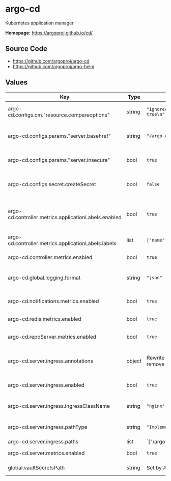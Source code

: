 # argo-cd

Kubernetes application manager

**Homepage:** <https://argoproj.github.io/cd/>

## Source Code

* <https://github.com/argoproj/argo-cd>
* <https://github.com/argoproj/argo-helm>

## Values

| Key | Type | Default | Description |
|-----|------|---------|-------------|
| argo-cd.configs.cm."resource.compareoptions" | string | `"ignoreAggregatedRoles: true\n"` | Configure resource comparison |
| argo-cd.configs.params."server.basehref" | string | `"/argo-cd"` | Base href for `index.html` when running under a reverse proxy |
| argo-cd.configs.params."server.insecure" | bool | `true` | Do not use TLS (this is terminated at the ingress) |
| argo-cd.configs.secret.createSecret | bool | `false` | Create the Argo CD secret (we manage this with Vault) |
| argo-cd.controller.metrics.applicationLabels.enabled | bool | `true` | Enable adding additional labels to `argocd_app_labels` metric |
| argo-cd.controller.metrics.applicationLabels.labels | list | `["name","instance"]` | Labels to add to `argocd_app_labels` metric |
| argo-cd.controller.metrics.enabled | bool | `true` | Enable controller metrics service |
| argo-cd.global.logging.format | string | `"json"` | Set the global logging format. Either: `text` or `json` |
| argo-cd.notifications.metrics.enabled | bool | `true` | Enable notifications metrics service |
| argo-cd.redis.metrics.enabled | bool | `true` | Enable Redis metrics service |
| argo-cd.repoServer.metrics.enabled | bool | `true` | Enable repo server metrics service |
| argo-cd.server.ingress.annotations | object | Rewrite requests to remove `/argo-cd/` prefix | Additional annotations to add to the Argo CD ingress |
| argo-cd.server.ingress.enabled | bool | `true` | Create an ingress for the Argo CD server |
| argo-cd.server.ingress.ingressClassName | string | `"nginx"` | Ingress class to use for Argo CD ingress |
| argo-cd.server.ingress.pathType | string | `"ImplementationSpecific"` | Type of path expression for Argo CD ingress |
| argo-cd.server.ingress.paths | list | `["/argo-cd(/|$)(.*)"]` | Paths to route to Argo CD |
| argo-cd.server.metrics.enabled | bool | `true` | Enable server metrics service |
| global.vaultSecretsPath | string | Set by Argo CD | Base path for Vault secrets |
